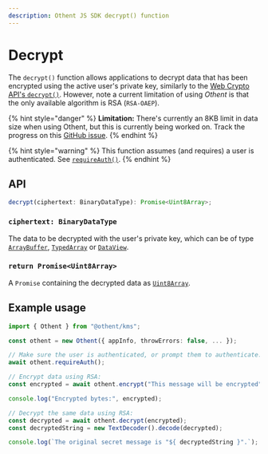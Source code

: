 ```yaml
---
description: Othent JS SDK decrypt() function
---
```


# Decrypt

The `decrypt()` function allows applications to decrypt data that has been encrypted using the active user's private
key, similarly to the [Web Crypto API's `decrypt()`](https://developer.mozilla.org/en-US/docs/Web/API/SubtleCrypto/decrypt).
However, note a current limitation of using _Othent_ is that the only available algorithm is RSA (`RSA-OAEP`).

{% hint style="danger" %}
**Limitation:** There's currently an 8KB limit in data size when using Othent, but this is currently being worked on.
Track the progress on this [GitHub issue](https://github.com/Othent/KeyManagementService/issues/30).
{% endhint %}

{% hint style="warning" %}
This function assumes (and requires) a user is authenticated. See [`requireAuth()`](require-auth.md).
{% endhint %}

## API

```ts
decrypt(ciphertext: BinaryDataType): Promise<Uint8Array>;
```

### `ciphertext: BinaryDataType`

The data to be decrypted with the user's private key, which can be of type [`ArrayBuffer`](https://developer.mozilla.org/en-US/docs/Web/JavaScript/Reference/Global\_Objects/ArrayBuffer), [`TypedArray`](https://developer.mozilla.org/en-US/docs/Web/JavaScript/Reference/Global\_Objects/TypedArray) or [`DataView`](https://developer.mozilla.org/en-US/docs/Web/JavaScript/Reference/Global\_Objects/DataView).

### `return Promise<Uint8Array>`

A `Promise` containing the decrypted data as [`Uint8Array`](https://developer.mozilla.org/en-US/docs/Web/JavaScript/Reference/Global_Objects/Uint8Array).

## Example usage

```typescript
import { Othent } from "@othent/kms";

const othent = new Othent({ appInfo, throwErrors: false, ... });

// Make sure the user is authenticated, or prompt them to authenticate:
await othent.requireAuth();

// Encrypt data using RSA:
const encrypted = await othent.encrypt("This message will be encrypted");

console.log("Encrypted bytes:", encrypted);

// Decrypt the same data using RSA:
const decrypted = await othent.decrypt(encrypted);
const decryptedString = new TextDecoder().decode(decrypted);

console.log(`The original secret message is "${ decryptedString }".`);
```
